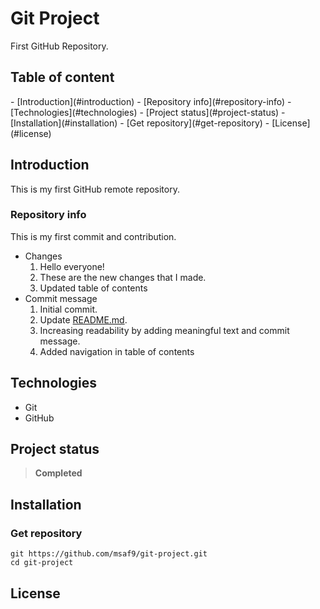 <h1> Git Project </h1>
First GitHub Repository.

<h2>Table of content</h2>
- [Introduction](#introduction)
  - [Repository info](#repository-info)
- [Technologies](#technologies)
- [Project status](#project-status)
- [Installation](#installation)
  - [Get repository](#get-repository)
- [License](#license)

## Introduction

This is my first GitHub remote repository.

### Repository info

This is my first commit and contribution.

- Changes
  1.  Hello everyone!
  2.  These are the new changes that I made.
  3.  Updated table of contents
- Commit message
  1. Initial commit.
  2. Update [README.md](README.md).
  3. Increasing readability by adding meaningful text and commit message.
  4. Added navigation in table of contents

## Technologies

- Git
- GitHub

## Project status

> **Completed**

## Installation

### Get repository

```git
git https://github.com/msaf9/git-project.git
cd git-project
```

## License
